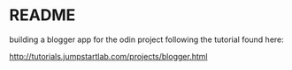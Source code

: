 # README

building a blogger app for the odin project following the tutorial found here:

http://tutorials.jumpstartlab.com/projects/blogger.html
